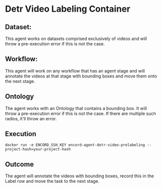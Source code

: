# Detr Video Labeling Container

## Dataset:
This agent works on datasets comprised exclusively of videos and will throw a pre-execution error if this is not the case.

## Workflow: 
This agent will work on any workflow that has an agent stage and will annotate the videos at that stage with bounding boxes and move them onto the next stage.

## Ontology

The agent works with an Ontology that contains a bounding box. It will throw a pre-execution error if this is not the case. If there are multiple such radios, it'll throw an error. 

## Execution

`docker run -e ENCORD_SSH_KEY encord-agent-detr-video-prelabeling --project-hash=your-project-hash`

## Outcome

The agent will annotate the videos with bounding boxes, record this in the Label row and move the task to the next stage.
